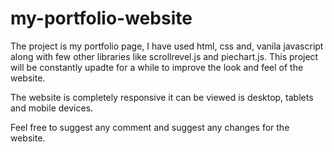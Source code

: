 # my-portfolio-website
The project is my portfolio page, I have used html, css and, vanila javascript along with few other libraries 
like scrollrevel.js and piechart.js. This project will be constantly upadte for a while to improve the look and feel of the website.

The website is completely responsive it can be viewed is desktop, tablets and mobile devices.

Feel free to suggest any comment and suggest any changes for the website. 
